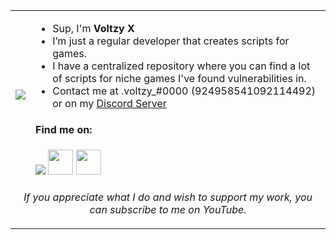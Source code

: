 <table>
  <tr>
    <td><img src="https://tenor.com/view/yuji-itadori-suku-romen-sukuna-ryomen-sukuna-yuji-changing-to-sukuna-gif-10017632583639619047"></td>
    <td>
      <ul>
        <li>Sup, I'm <strong>Voltzy X</strong></li>
        <li>I’m just a regular developer that creates scripts for games.</li>
        <li>I have a centralized repository where you can find a lot of scripts for niche games I've found vulnerabilities in.</li>
        <li>Contact me at .voltzy_#0000 (924958541092114492) or on my <a href="https://discord.gg/TqNqS35vVy">Discord Server</a></li>
      </ul>
      <h4>Find me on:</h4>
      <a href="https://www.roblox.com/users/4931341347/profile"><img src="https://static.wikia.nocookie.net/ba67692c-bc3b-40a0-953a-6ca9d6ca51eb/scale-to-width/40"/></a>
      <a href="https://v3rmillion.net/member.php?action=profile&uid=3141483"><img src="https://static.wikia.nocookie.net/logopedia/images/0/0b/Vermillion_Favicon.png/revision/latest/scale-to-width-down/250?cb=20220609013634/" width="40" height="40"/></a>
      <a href="https://discords.com/bio/p/3754b942-43e0-3155-48eb-e4482519861e"><img src="https://cdn-icons-png.flaticon.com/512/2111/2111370.png" width="40" height="40"/></a>
    </td>
  </tr>
  <tr>
    <td align="center" colspan="2">
      <p><i>If you appreciate what I do and wish to support my work, you can subscribe to me on YouTube.</i></p>
    </td>
  </tr>
</table>
